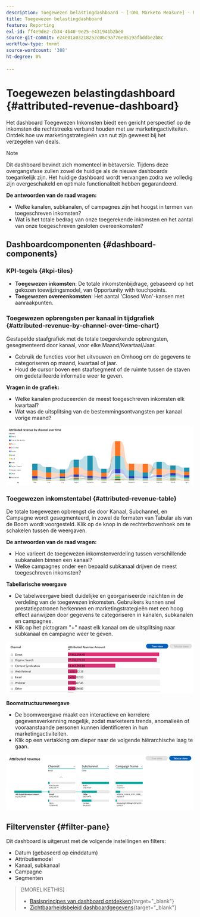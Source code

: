 ```yaml
---
description: Toegewezen belastingdashboard - [!DNL Marketo Measure] - Product
title: Toegewezen belastingdashboard
feature: Reporting
exl-id: ff4e9de2-cb34-4b40-9e25-e431941b2be0
source-git-commit: e24e01a03218252c06c9a776e0519afbddbe2b8c
workflow-type: tm+mt
source-wordcount: '388'
ht-degree: 0%

---
```


# Toegewezen belastingdashboard {#attributed-revenue-dashboard}

Het dashboard Toegewezen Inkomsten biedt een gericht perspectief op de inkomsten die rechtstreeks verband houden met uw marketingactiviteiten. Ontdek hoe uw marketingstrategieën van nut zijn geweest bij het verzegelen van deals.

>[!NOTE]
>
>Dit dashboard bevindt zich momenteel in bètaversie. Tijdens deze overgangsfase zullen zowel de huidige als de nieuwe dashboards toegankelijk zijn. Het huidige dashboard wordt vervangen zodra we volledig zijn overgeschakeld en optimale functionaliteit hebben gegarandeerd.

**De antwoorden van de raad vragen:**

* Welke kanalen, subkanalen, of campagnes zijn het hoogst in termen van toegeschreven inkomsten?
* Wat is het totale bedrag van onze toegerekende inkomsten en het aantal van onze toegeschreven gesloten overeenkomsten?

## Dashboardcomponenten {#dashboard-components}

### KPI-tegels {#kpi-tiles}

* **Toegewezen inkomsten**: De totale inkomstenbijdrage, gebaseerd op het gekozen toewijzingsmodel, van Opportunity with touchpoints.
* **Toegewezen overeenkomsten**: Het aantal &#39;Closed Won&#39;-kansen met aanraakpunten.

### Toegewezen opbrengsten per kanaal in tijdgrafiek {#attributed-revenue-by-channel-over-time-chart}

Gestapelde staafgrafiek met de totale toegerekende opbrengsten, gesegmenteerd door kanaal, voor elke Maand/Kwartaal/Jaar.

* Gebruik de functies voor het uitvouwen en Omhoog om de gegevens te categoriseren op maand, kwartaal of jaar.
* Houd de cursor boven een staafsegment of de ruimte tussen de staven om gedetailleerde informatie weer te geven.

**Vragen in de grafiek:**

* Welke kanalen produceerden de meest toegeschreven inkomsten elk kwartaal?
* Wat was de uitsplitsing van de bestemmingsontvangsten per kanaal vorige maand?

![](assets/attributed-revenue-dashboard-1.png)

### Toegewezen inkomstentabel {#attributed-revenue-table}

De totale toegewezen opbrengst die door Kanaal, Subchannel, en Campagne wordt gesegmenteerd, in zowel de formaten van Tabular als van de Boom wordt voorgesteld. Klik op de knop in de rechterbovenhoek om te schakelen tussen de weergaven.

**De antwoorden van de raad vragen:**

* Hoe varieert de toegewezen inkomstenverdeling tussen verschillende subkanalen binnen een kanaal?
* Welke campagnes onder een bepaald subkanaal drijven de meest toegeschreven inkomsten?

**Tabellarische weergave**

* De tabelweergave biedt duidelijke en georganiseerde inzichten in de verdeling van de toegewezen inkomsten. Gebruikers kunnen snel prestatiepatronen herkennen en marketingstrategieën met een hoog effect aanwijzen door gegevens te categoriseren in kanalen, subkanalen en campagnes.
* Klik op het pictogram &quot;+&quot; naast elk kanaal om de uitsplitsing naar subkanaal en campagne weer te geven.

![](assets/attributed-revenue-dashboard-2.png)

**Boomstructuurweergave**

* De boomweergave maakt een interactieve en korrelere gegevensverkenning mogelijk, zodat marketeers trends, anomalieën of vooraanstaande personen kunnen identificeren in hun marketingactiviteiten.
* Klik op een vertakking om dieper naar de volgende hiërarchische laag te gaan.

![](assets/attributed-revenue-dashboard-3.png)

## Filtervenster {#filter-pane}

Dit dashboard is uitgerust met de volgende instellingen en filters:

* Datum (gebaseerd op einddatum)
* Attributiemodel
* Kanaal, subkanaal
* Campagne
* Segmenten

>[!MORELIKETHIS]
>
>* [Basisprincipes van dashboard ontdekken](/help/marketo-measure-discover-ui/dashboards/discover-dashboard-basics.md){target="_blank"}
>* [Zichtbaarheidsbeleid dashboardgegevens](/help/marketo-measure-discover-ui/dashboards/dashboard-data-visibility-policy.md){target="_blank"}

